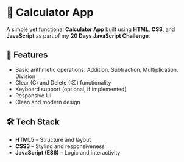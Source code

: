 # 🔢 Calculator App

A simple yet functional **Calculator App** built using **HTML**, **CSS**, and **JavaScript** as part of my **20 Days JavaScript Challenge**.

## 🚀 Features

- Basic arithmetic operations: Addition, Subtraction, Multiplication, Division
- Clear (C) and Delete (⌫) functionality
- Keyboard support (optional, if implemented)
- Responsive UI
- Clean and modern design



## 🛠️ Tech Stack

- **HTML5** – Structure and layout  
- **CSS3** – Styling and responsiveness  
- **JavaScript (ES6)** – Logic and interactivity  


